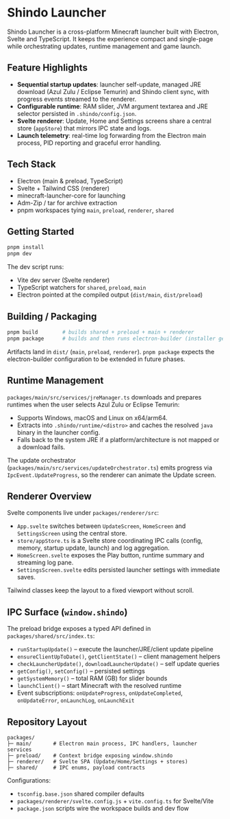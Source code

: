 # Shindo Launcher

Shindo Launcher is a cross-platform Minecraft launcher built with Electron, Svelte and TypeScript. It keeps the experience compact and single-page while orchestrating updates, runtime management and game launch.

## Feature Highlights

- **Sequential startup updates**: launcher self-update, managed JRE download (Azul Zulu / Eclipse Temurin) and Shindo client sync, with progress events streamed to the renderer.
- **Configurable runtime**: RAM slider, JVM argument textarea and JRE selector persisted in `.shindo/config.json`.
- **Svelte renderer**: Update, Home and Settings screens share a central store (`appStore`) that mirrors IPC state and logs.
- **Launch telemetry**: real-time log forwarding from the Electron main process, PID reporting and graceful error handling.

## Tech Stack

- Electron (main & preload, TypeScript)
- Svelte + Tailwind CSS (renderer)
- minecraft-launcher-core for launching
- Adm-Zip / tar for archive extraction
- pnpm workspaces tying `main`, `preload`, `renderer`, `shared`

## Getting Started

```bash
pnpm install
pnpm dev
```

The dev script runs:
- Vite dev server (Svelte renderer)
- TypeScript watchers for `shared`, `preload`, `main`
- Electron pointed at the compiled output (`dist/main`, `dist/preload`)

## Building / Packaging

```bash
pnpm build        # builds shared + preload + main + renderer
pnpm package      # builds and then runs electron-builder (installer generation)
```

Artifacts land in `dist/` (`main`, `preload`, `renderer`). `pnpm package` expects the electron-builder configuration to be extended in future phases.

## Runtime Management

`packages/main/src/services/jreManager.ts` downloads and prepares runtimes when the user selects Azul Zulu or Eclipse Temurin:

- Supports Windows, macOS and Linux on x64/arm64.
- Extracts into `.shindo/runtime/<distro>` and caches the resolved `java` binary in the launcher config.
- Falls back to the system JRE if a platform/architecture is not mapped or a download fails.

The update orchestrator (`packages/main/src/services/updateOrchestrator.ts`) emits progress via `IpcEvent.UpdateProgress`, so the renderer can animate the Update screen.

## Renderer Overview

Svelte components live under `packages/renderer/src`:

- `App.svelte` switches between `UpdateScreen`, `HomeScreen` and `SettingsScreen` using the central store.
- `store/appStore.ts` is a Svelte store coordinating IPC calls (config, memory, startup update, launch) and log aggregation.
- `HomeScreen.svelte` exposes the Play button, runtime summary and streaming log pane.
- `SettingsScreen.svelte` edits persisted launcher settings with immediate saves.

Tailwind classes keep the layout to a fixed viewport without scroll.

## IPC Surface (`window.shindo`)

The preload bridge exposes a typed API defined in `packages/shared/src/index.ts`:

- `runStartupUpdate()` – execute the launcher/JRE/client update pipeline
- `ensureClientUpToDate()`, `getClientState()` – client management helpers
- `checkLauncherUpdate()`, `downloadLauncherUpdate()` – self update queries
- `getConfig()`, `setConfig()` – persisted settings
- `getSystemMemory()` – total RAM (GB) for slider bounds
- `launchClient()` – start Minecraft with the resolved runtime
- Event subscriptions: `onUpdateProgress`, `onUpdateCompleted`, `onUpdateError`, `onLaunchLog`, `onLaunchExit`

## Repository Layout

```
packages/
├─ main/       # Electron main process, IPC handlers, launcher services
├─ preload/    # Context bridge exposing window.shindo
├─ renderer/   # Svelte SPA (Update/Home/Settings + stores)
├─ shared/     # IPC enums, payload contracts
```

Configurations:
- `tsconfig.base.json` shared compiler defaults
- `packages/renderer/svelte.config.js` + `vite.config.ts` for Svelte/Vite
- `package.json` scripts wire the workspace builds and dev flow


